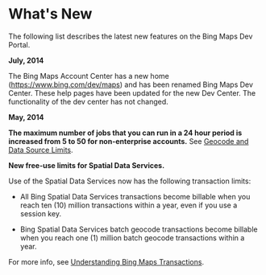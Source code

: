 # What's New

The following list describes the latest new features on the Bing Maps Dev Portal.
  
 **July, 2014**  
  
 The Bing Maps Account Center has a new home (https://www.bing.com/dev/maps) and has been renamed Bing Maps Dev Center. These help pages have been updated for the new Dev Center. The functionality of the dev center has not changed.  
  
 **May, 2014**  
  
 **The maximum number of jobs that you can run in a 24 hour period is increased from 5 to 50 for non-enterprise accounts.** See [Geocode and Data Source Limits](../../spatial-data-services/geocode-and-data-source-limits.md).  
  
 **New free-use limits for Spatial Data Services.**  
  
 Use of the Spatial Data Services now has the following transaction limits:  
  
-   All Bing Spatial Data Services transactions become billable when you reach ten (10) million transactions within a year, even if you use a session key.  
  
-   Bing Spatial Data Services batch geocode transactions become billable when you reach one (1) million batch geocode transactions within a year.  
  
 For more info, see [Understanding Bing Maps Transactions](understanding-bing-maps-transactions.md).  